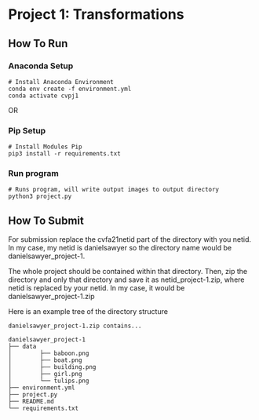 # Project 1: Transformations

## How To Run

### Anaconda Setup
```
# Install Anaconda Environment
conda env create -f environment.yml
conda activate cvpj1
```

OR

### Pip Setup
```
# Install Modules Pip
pip3 install -r requirements.txt
```

### Run program
```
# Runs program, will write output images to output directory
python3 project.py
```

## How To Submit
For submission replace the cvfa21netid part of the directory with you netid. In my case, my netid is danielsawyer so the directory name would be danielsawyer_project-1.

The whole project should be contained within that directory. Then, zip the directory and only that directory and save it as netid_project-1.zip, where netid is replaced by your netid. In my case, it would be danielsawyer_project-1.zip

Here is an example tree of the directory structure
```
danielsawyer_project-1.zip contains...

danielsawyer_project-1
├── data
│		 ├── baboon.png
│		 ├── boat.png
│		 ├── building.png
│		 ├── girl.png
│		 └── tulips.png
├── environment.yml
├── project.py
├── README.md
└── requirements.txt
```